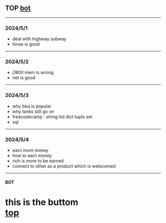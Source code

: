 ## TOP [bot](#bot)
---
### 2024/5/1
- deal with highway subway
- hinas is good
---
### 2024/5/2
- j1800 mem is wrong
- net is good
---
### 2024/5/3
- why bba is popular
- why tanks still go on 
- freecodecamp : string list dict tuple set 
- sql
---
### 2024/5/4
- earn more money 
- how to earn money
- rich is more to be earned
- connect to other as a product which is welecomed
---
#### BOT    
this is the buttom   
[top](#top)
===
